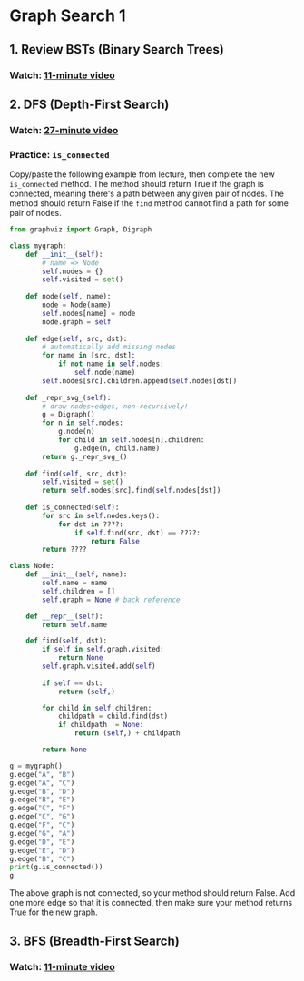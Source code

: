 # Graph Search 1

## 1. Review BSTs (Binary Search Trees)

### Watch: [11-minute video](https://youtu.be/5QsNVVxe3OE)

## 2. DFS (Depth-First Search)

### Watch: [27-minute video](https://youtu.be/HbjA92cfFYE)

### Practice: `is_connected`

Copy/paste the following example from lecture, then complete the new
`is_connected` method.  The method should return True if the graph is
connected, meaning there's a path between any given pair of nodes.
The method should return False if the `find` method cannot find a path
for some pair of nodes.

```python
from graphviz import Graph, Digraph

class mygraph:
    def __init__(self):
        # name => Node
        self.nodes = {}
        self.visited = set()
    
    def node(self, name):
        node = Node(name)
        self.nodes[name] = node
        node.graph = self
    
    def edge(self, src, dst):
        # automatically add missing nodes
        for name in [src, dst]:
            if not name in self.nodes:
                self.node(name)
        self.nodes[src].children.append(self.nodes[dst])
        
    def _repr_svg_(self):
        # draw nodes+edges, non-recursively!
        g = Digraph()
        for n in self.nodes:
            g.node(n)
            for child in self.nodes[n].children:
                g.edge(n, child.name)
        return g._repr_svg_()
    
    def find(self, src, dst):
        self.visited = set()
        return self.nodes[src].find(self.nodes[dst])
    
    def is_connected(self):
        for src in self.nodes.keys():
            for dst in ????:
                if self.find(src, dst) == ????:
                    return False
        return ????

class Node:
    def __init__(self, name):
        self.name = name
        self.children = []
        self.graph = None # back reference

    def __repr__(self):
        return self.name

    def find(self, dst):
        if self in self.graph.visited:
            return None
        self.graph.visited.add(self)
        
        if self == dst:
            return (self,)

        for child in self.children:
            childpath = child.find(dst)
            if childpath != None:
                return (self,) + childpath

        return None

g = mygraph()
g.edge("A", "B")
g.edge("A", "C")
g.edge("B", "D")
g.edge("B", "E")
g.edge("C", "F")
g.edge("C", "G")
g.edge("F", "C")
g.edge("G", "A")
g.edge("D", "E")
g.edge("E", "D")
g.edge("B", "C")
print(g.is_connected())
g
```

The above graph is not connected, so your method should return False.
Add one more edge so that it is connected, then make sure your method
returns True for the new graph.

## 3. BFS (Breadth-First Search)

### Watch: [11-minute video](https://youtu.be/WHgSMapnrzk)
